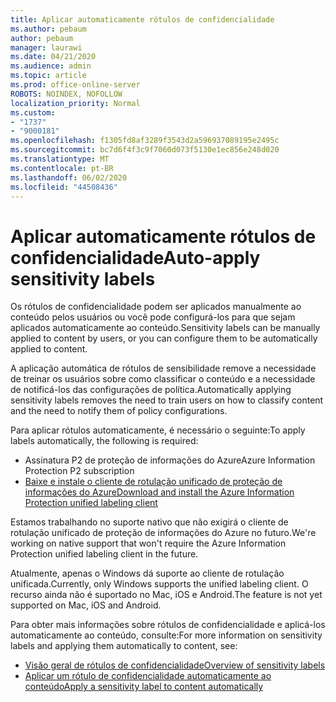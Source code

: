 ```yaml
---
title: Aplicar automaticamente rótulos de confidencialidade
ms.author: pebaum
author: pebaum
manager: laurawi
ms.date: 04/21/2020
ms.audience: admin
ms.topic: article
ms.prod: office-online-server
ROBOTS: NOINDEX, NOFOLLOW
localization_priority: Normal
ms.custom:
- "1737"
- "9000181"
ms.openlocfilehash: f1305fd8af3289f3543d2a596937089195e2495c
ms.sourcegitcommit: bc7d6f4f3c9f7060d073f5130e1ec856e248d020
ms.translationtype: MT
ms.contentlocale: pt-BR
ms.lasthandoff: 06/02/2020
ms.locfileid: "44508436"
---
```

# <a name="auto-apply-sensitivity-labels"></a><span data-ttu-id="8fb2c-102">Aplicar automaticamente rótulos de confidencialidade</span><span class="sxs-lookup"><span data-stu-id="8fb2c-102">Auto-apply sensitivity labels</span></span>

<span data-ttu-id="8fb2c-103">Os rótulos de confidencialidade podem ser aplicados manualmente ao conteúdo pelos usuários ou você pode configurá-los para que sejam aplicados automaticamente ao conteúdo.</span><span class="sxs-lookup"><span data-stu-id="8fb2c-103">Sensitivity labels can be manually applied to content by users, or you can configure them to be automatically applied to content.</span></span>

<span data-ttu-id="8fb2c-104">A aplicação automática de rótulos de sensibilidade remove a necessidade de treinar os usuários sobre como classificar o conteúdo e a necessidade de notificá-los das configurações de política.</span><span class="sxs-lookup"><span data-stu-id="8fb2c-104">Automatically applying sensitivity labels removes the need to train users on how to classify content and the need to notify them of policy configurations.</span></span>

<span data-ttu-id="8fb2c-105">Para aplicar rótulos automaticamente, é necessário o seguinte:</span><span class="sxs-lookup"><span data-stu-id="8fb2c-105">To apply labels automatically, the following is required:</span></span>

- <span data-ttu-id="8fb2c-106">Assinatura P2 de proteção de informações do Azure</span><span class="sxs-lookup"><span data-stu-id="8fb2c-106">Azure Information Protection P2 subscription</span></span>
- [<span data-ttu-id="8fb2c-107">Baixe e instale o cliente de rotulação unificado de proteção de informações do Azure</span><span class="sxs-lookup"><span data-stu-id="8fb2c-107">Download and install the Azure Information Protection unified labeling client</span></span>](https://docs.microsoft.com/azure/information-protection/rms-client/install-unifiedlabelingclient-app)

<span data-ttu-id="8fb2c-108">Estamos trabalhando no suporte nativo que não exigirá o cliente de rotulação unificado de proteção de informações do Azure no futuro.</span><span class="sxs-lookup"><span data-stu-id="8fb2c-108">We're working on native support that won't require the Azure Information Protection unified labeling client in the future.</span></span>

<span data-ttu-id="8fb2c-109">Atualmente, apenas o Windows dá suporte ao cliente de rotulação unificada.</span><span class="sxs-lookup"><span data-stu-id="8fb2c-109">Currently, only Windows supports the unified labeling client.</span></span>  <span data-ttu-id="8fb2c-110">O recurso ainda não é suportado no Mac, iOS e Android.</span><span class="sxs-lookup"><span data-stu-id="8fb2c-110">The feature is not yet supported on Mac, iOS and Android.</span></span>

<span data-ttu-id="8fb2c-111">Para obter mais informações sobre rótulos de confidencialidade e aplicá-los automaticamente ao conteúdo, consulte:</span><span class="sxs-lookup"><span data-stu-id="8fb2c-111">For more information on sensitivity labels and applying them automatically to content,  see:</span></span>

- [<span data-ttu-id="8fb2c-112">Visão geral de rótulos de confidencialidade</span><span class="sxs-lookup"><span data-stu-id="8fb2c-112">Overview of sensitivity labels</span></span>](https://docs.microsoft.com/microsoft-365/compliance/sensitivity-labels)
- [<span data-ttu-id="8fb2c-113">Aplicar um rótulo de confidencialidade automaticamente ao conteúdo</span><span class="sxs-lookup"><span data-stu-id="8fb2c-113">Apply a sensitivity label to content automatically</span></span>](https://docs.microsoft.com/office365/securitycompliance/apply_sensitivity_label_automatically)